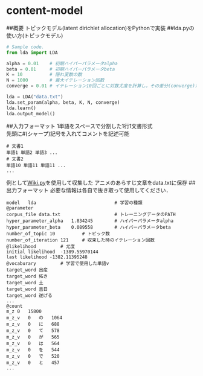 # content-model
##概要
トピックモデル(latent dirichlet allocation)をPythonで実装
##lda.pyの使い方(トピックモデル)
```python
# Sample code.
from lda import LDA

alpha = 0.01    # 初期ハイパーパラメータalpha
beta = 0.01     # 初期ハイパーパラメータbeta
K = 10          # 隠れ変数の数
N = 1000        # 最大イテレーション回数
converge = 0.01 # イテレーション10回ごとに対数尤度を計算し，その差分(converge)が小さければ学習を終了する

lda = LDA("data.txt")
lda.set_param(alpha, beta, K, N, converge)
lda.learn()
lda.output_model()
```
##入力フォーマット
1単語をスペースで分割した1行1文書形式  
先頭に#(シャープ)記号を入れてコメントを記述可能
```
# 文書1
単語1 単語2 単語3 ...
# 文書2
単語10 単語11 単語11 ...
...
```
例として[Wiki.py](https://github.com/KentoW/wiki)を使用して収集した アニメのあらすじ文章をdata.txtに保存
##出力フォーマット
必要な情報は各自で抜き取って使用してください．
```
model	lda                             # 学習の種類
@parameter
corpus_file	data.txt                    # トレーニングデータのPATH
hyper_parameter_alpha	1.834245        # ハイパーパラメータalpha
hyper_parameter_beta	0.089558        # ハイパーパラメータbeta
number_of_topic	10          # トピック数
number_of_iteration	121     # 収束した時のイテレーション回数
@likelihood         # 尤度
initial likelihood	-1389.55970144
last likelihood	-1382.11395248
@vocaburary         # 学習で使用した単語v
target_word	出産
target_word	拓き
target_word	土
target_word	吉日
target_word	遂げる
...
@count
m_z	0	15800   
m_z_v	0	の	1064
m_z_v	0	に	688
m_z_v	0	て	578
m_z_v	0	が	565
m_z_v	0	は	564
m_z_v	0	を	544
m_z_v	0	で	520
m_z_v	0	と	457
...
```

